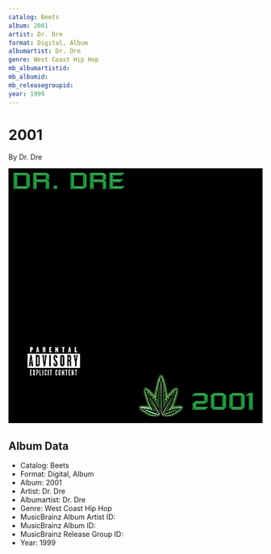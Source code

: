 ```yaml
---
catalog: Beets
album: 2001
artist: Dr. Dre
format: Digital, Album
albumartist: Dr. Dre
genre: West Coast Hip Hop
mb_albumartistid: 
mb_albumid: 
mb_releasegroupid: 
year: 1999
---
```


# 2001

By Dr. Dre

![](../../assets/beetscovers/Dr_Dre-2001.jpg)

## Album Data

- Catalog: Beets
- Format: Digital, Album
- Album: 2001
- Artist: Dr. Dre
- Albumartist: Dr. Dre
- Genre: West Coast Hip Hop
- MusicBrainz Album Artist ID: 
- MusicBrainz Album ID: 
- MusicBrainz Release Group ID: 
- Year: 1999

